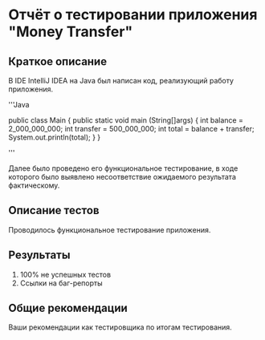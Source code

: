 # Отчёт о тестировании приложения "Money Transfer"

## Краткое описание

В IDE IntelliJ IDEA на Java был написан код, реализующий работу приложения.

'''Java

public class Main {
    public static void main (String[]args) {
        int balance = 2_000_000_000;
        int transfer = 500_000_000;
        int total = balance + transfer;
        System.out.println(total);
    }
}
 
'''

Далее было проведено его функциональное тестирование, в ходе которого было выявлено несоответствие ожидаемого результата фактическому.  

## Описание тестов

Проводилось функциональное тестирование приложения.

## Результаты

1. 100% не успешных тестов
2. Ссылки на баг-репорты

## Общие рекомендации

Ваши рекомендации как тестировщика по итогам тестирования.